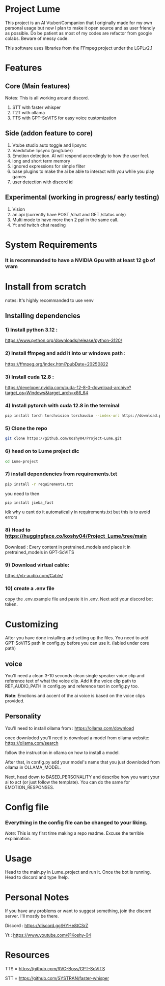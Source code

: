 # Project Lume

This project is an AI Vtuber/Companion that I originally made for my own personal usage but now I plan to make it open source and as user friendly as possible. Do be patient as most of my codes are refactor from google colabs. Beware of messy code.

This software uses libraries from the FFmpeg project under the LGPLv2.1

# Features

## Core (Main features)
Notes: This is all working around discord.
1) STT with faster whisper
2) T2T with ollama
3) TTS with GPT-SoVITS for easy voice customization 

## Side (addon feature to core)
1) Vtube studio auto toggle and lipsync
2) Vaedotube lipsync (pngtuber)
3) Emotion detection. AI will respond accordingly to how the user feel.
4) long and short term memory
5) ignored expressions for simple fliter
6) base plugins to make the ai be able to interact with you while you play games
7) user detection with discord id
## Experimental (working in progress/ early testing)
1) Vision
2) an api (currently have POST /chat and GET /status only)
3) Multi mode to have more then 2 ppl in the same call. 
4) Yt and twitch chat reading


# System Requirements
### It is recommanded to have a **NVIDIA** Gpu with at least 12 gb of vram

# Install from scratch
notes: It's highly recommanded to use venv

## Installing dependencies
### 1) Install python 3.12 :
https://www.python.org/downloads/release/python-3120/
### 2) Install ffmpeg and add it into ur windows path :
https://ffmpeg.org/index.html?pubDate=20250822
### 3) Install cuda 12.8 :
https://developer.nvidia.com/cuda-12-8-0-download-archive?target_os=Windows&target_arch=x86_64
### 4) Install pytorch with cuda 12.8 in the terminal
```bash
pip install torch torchvision torchaudio --index-url https://download.pytorch.org/whl/cu128
```
### 5) Clone the repo
```bash
git clone https://github.com/Koshy04/Project-Lume.git
```
### 6) head on to Lume project dic
```bash
cd Lume-project
```
### 7) install dependencies from requirements.txt
```bash
pip install -r requirements.txt
```
you need to then 
```bash
pip install jieba_fast
```
idk why u cant do it automatically in requirements.txt but this is to avoid errors
### 8) Head to https://huggingface.co/koshy04/Project_Lume/tree/main
Download : Every content in pretrained_models and place it in pretrained_models in GPT-SoVITS
### 9) Download virtual cable:
https://vb-audio.com/Cable/
### 10) create a .env file 
copy the .env.example file and paste it in .env. Next add your discord bot token.

# Customizing
After you have done installing and setting up the files. You need to add GPT-SoVITS path in config.py before you can use it. (labled under core path)
## voice 
You'll need a clean 3-10 seconds clean single speaker voice clip and reference text of what the voice clip.
Add it the voice clip path to REF_AUDIO_PATH in config.py and reference text in config.py too.

**Note**: Emotions and accent of the ai voice is based on the voice clips provided.
## Personality
You'll need to install ollama from :
https://ollama.com/download

once downloded you'll need to download a model from ollama website:
https://ollama.com/search

follow the instruction in ollama on how to install a model.

After that, in config.py add your model's name that you just downloded from ollama in OLLAMA_MODEL.

Next, head down to BASED_PERSONALITY and describe how you want your ai to act (or just follow the template). You can do the same for EMOTION_RESPONSES.

# Config file
### Everything in the config file can be changed to your liking.

*Note*: This is my first time making a repo readme. Excuse the terrible explaination.

# Usage
Head to the main.py in Lume_project and run it. Once the bot is running. Head to discord and type !help.


# Personal Notes
If you have any problems or want to suggest something, join the discord server. I'll mostly be there.

Discord :  https://discord.gg/HYHe8tCSrZ

Yt : https://www.youtube.com/@Koshy-04


# Resources
TTS = https://github.com/RVC-Boss/GPT-SoVITS

STT = https://github.com/SYSTRAN/faster-whisper

